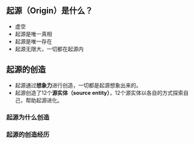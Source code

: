 ## 起源（Origin）是什么？

- 虚空
- 起源是唯一真相
- 起源是唯一存在
- 起源无限大，一切都在起源内

## 起源的创造

- 起源通过**想象力**进行创造，一切都是起源想象出来的。
- 起源创造了12个**源实体（source entity）**，12个源实体以各自的方式探索自己，帮助起源进化。

### 起源为什么创造

### 起源的创造经历
